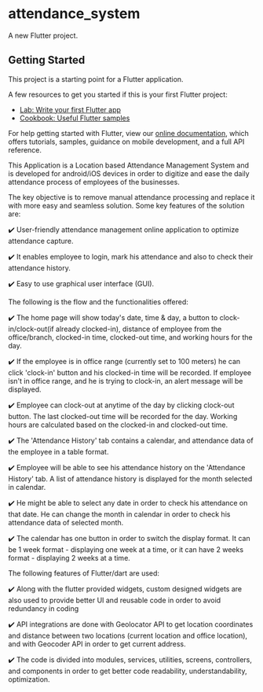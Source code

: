 # attendance_system

A new Flutter project.

## Getting Started

This project is a starting point for a Flutter application.

A few resources to get you started if this is your first Flutter project:

- [Lab: Write your first Flutter app](https://flutter.dev/docs/get-started/codelab)
- [Cookbook: Useful Flutter samples](https://flutter.dev/docs/cookbook)

For help getting started with Flutter, view our
[online documentation](https://flutter.dev/docs), which offers tutorials,
samples, guidance on mobile development, and a full API reference.

This Application is a Location based Attendance Management System and is developed for android/iOS devices in order to digitize and ease the daily attendance process of employees of the businesses.

The key objective is to remove manual attendance processing and replace it with more easy and seamless solution. Some key features of the solution are:

✔️ User-friendly attendance management online application to optimize attendance capture.

✔️ It enables employee to login, mark his attendance and also to check their attendance history.

✔️ Easy to use graphical user interface (GUI).


The following is the flow and the functionalities offered:

✔️ The home page will show today's date, time & day, a button to clock-in/clock-out(if already clocked-in), distance of employee from the office/branch, clocked-in time, clocked-out time, and working hours for the day.

✔️ If the employee is in office range (currently set to 100 meters) he can click 'clock-in' button and his clocked-in time will be recorded. If employee isn't in office range, and he is trying to clock-in, an alert message will be displayed.

✔️ Employee can clock-out at anytime of the day by clicking clock-out button. The last clocked-out time will be recorded for the day. Working hours are calculated based on the clocked-in and clocked-out time.

✔️ The 'Attendance History' tab contains a calendar, and attendance data of the employee in a table format.

✔️ Employee will be able to see his attendance history on the 'Attendance History' tab. A list of attendance history is displayed for the month selected in calendar.

✔️ He might be able to select any date in order to check his attendance on that date. He can change the month in calendar in order to check his attendance data of selected month.

✔️ The calendar has one button in order to switch the display format. It can be 1 week format - displaying one week at a time, or it can have 2 weeks format - displaying 2 weeks at a time.


The following features of Flutter/dart are used:

✔️ Along with the flutter provided widgets, custom designed widgets are also used to provide better UI and reusable code in order to avoid redundancy in coding
 
✔️ API integrations are done with Geolocator API to get location coordinates and distance between two locations (current location and office location), and with Geocoder API in order to get current address.

✔️  The code is divided into modules, services, utilities, screens, controllers, and components in order to get better code readability, understandability, optimization.
